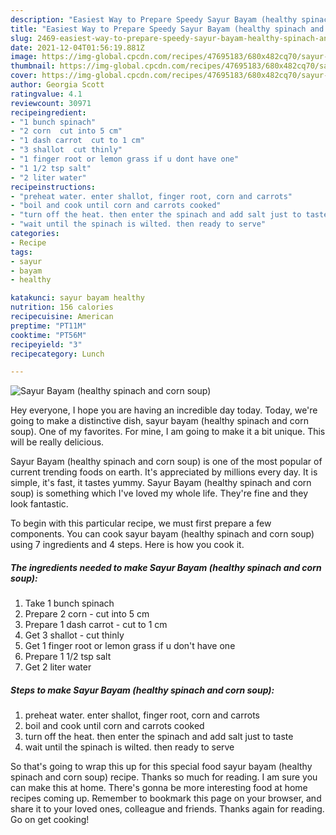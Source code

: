 ```yaml
---
description: "Easiest Way to Prepare Speedy Sayur Bayam (healthy spinach and corn soup)"
title: "Easiest Way to Prepare Speedy Sayur Bayam (healthy spinach and corn soup)"
slug: 2469-easiest-way-to-prepare-speedy-sayur-bayam-healthy-spinach-and-corn-soup
date: 2021-12-04T01:56:19.881Z
image: https://img-global.cpcdn.com/recipes/47695183/680x482cq70/sayur-bayam-healthy-spinach-and-corn-soup-recipe-main-photo.jpg
thumbnail: https://img-global.cpcdn.com/recipes/47695183/680x482cq70/sayur-bayam-healthy-spinach-and-corn-soup-recipe-main-photo.jpg
cover: https://img-global.cpcdn.com/recipes/47695183/680x482cq70/sayur-bayam-healthy-spinach-and-corn-soup-recipe-main-photo.jpg
author: Georgia Scott
ratingvalue: 4.1
reviewcount: 30971
recipeingredient:
- "1 bunch spinach"
- "2 corn  cut into 5 cm"
- "1 dash carrot  cut to 1 cm"
- "3 shallot  cut thinly"
- "1 finger root or lemon grass if u dont have one"
- "1 1/2 tsp salt"
- "2 liter water"
recipeinstructions:
- "preheat water. enter shallot, finger root, corn and carrots"
- "boil and cook until corn and carrots cooked"
- "turn off the heat. then enter the spinach and add salt just to taste"
- "wait until the spinach is wilted. then ready to serve"
categories:
- Recipe
tags:
- sayur
- bayam
- healthy

katakunci: sayur bayam healthy 
nutrition: 156 calories
recipecuisine: American
preptime: "PT11M"
cooktime: "PT56M"
recipeyield: "3"
recipecategory: Lunch

---
```



![Sayur Bayam (healthy spinach and corn soup)](https://img-global.cpcdn.com/recipes/47695183/680x482cq70/sayur-bayam-healthy-spinach-and-corn-soup-recipe-main-photo.jpg)

Hey everyone, I hope you are having an incredible day today. Today, we're going to make a distinctive dish, sayur bayam (healthy spinach and corn soup). One of my favorites. For mine, I am going to make it a bit unique. This will be really delicious.



Sayur Bayam (healthy spinach and corn soup) is one of the most popular of current trending foods on earth. It's appreciated by millions every day. It is simple, it's fast, it tastes yummy. Sayur Bayam (healthy spinach and corn soup) is something which I've loved my whole life. They're fine and they look fantastic.


To begin with this particular recipe, we must first prepare a few components. You can cook sayur bayam (healthy spinach and corn soup) using 7 ingredients and 4 steps. Here is how you cook it.

<!--inarticleads1-->

##### The ingredients needed to make Sayur Bayam (healthy spinach and corn soup):

1. Take 1 bunch spinach
1. Prepare 2 corn - cut into 5 cm
1. Prepare 1 dash carrot - cut to 1 cm
1. Get 3 shallot - cut thinly
1. Get 1 finger root or lemon grass if u don't have one
1. Prepare 1 1/2 tsp salt
1. Get 2 liter water




<!--inarticleads2-->

##### Steps to make Sayur Bayam (healthy spinach and corn soup):

1. preheat water. enter shallot, finger root, corn and carrots
1. boil and cook until corn and carrots cooked
1. turn off the heat. then enter the spinach and add salt just to taste
1. wait until the spinach is wilted. then ready to serve




So that's going to wrap this up for this special food sayur bayam (healthy spinach and corn soup) recipe. Thanks so much for reading. I am sure you can make this at home. There's gonna be more interesting food at home recipes coming up. Remember to bookmark this page on your browser, and share it to your loved ones, colleague and friends. Thanks again for reading. Go on get cooking!
